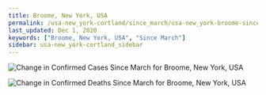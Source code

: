 ```yaml
---
title: Broome, New York, USA
permalink: /usa-new_york-cortland/since_march/usa-new_york-broome-since_march.html
last_updated: Dec 1, 2020
keywords: ["Broome, New York, USA", "Since March"]
sidebar: usa-new_york-cortland_sidebar
---
```


![Change in Confirmed Cases Since March for Broome, New York, USA](/covid_tracker/images/graphs/usa-new_york-broome-delta_confirmed-since_march_graph.png)

![Change in Confirmed Deaths Since March for Broome, New York, USA](/covid_tracker/images/graphs/usa-new_york-broome-delta_deaths-since_march_graph.png)
